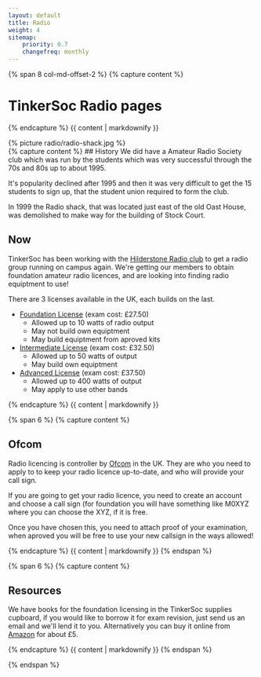 ```yaml
---
layout: default
title: Radio
weight: 4
sitemap:
    priority: 0.7
    changefreq: monthly
---
```

{% span 8 col-md-offset-2 %}
{% capture content %}
# TinkerSoc Radio pages
{% endcapture %}
{{ content | markdownify }}
<div class="centeredImage">
{% picture radio/radio-shack.jpg %}
</div>
{% capture content %}
## History
We did have a Amateur Radio Society club which was run
by the students which was very successful through the 70s and 80s up
to about 1995.
 
It's popularity declined after 1995 and then it was very difficult to
get the 15 students to sign up, that the student union required to
form the club.

In 1999 the Radio shack, that was located just east of the old Oast
House, was demolished to make way for the building of Stock Court.

## Now
TinkerSoc has been working with the 
[Hilderstone Radio club](http://www.g0hrs.org/pages/go.php) to get a
radio group running on campus again. We're getting our members to
obtain foundation amateur radio licences, and are looking into finding
radio equiptment to use!

There are 3 licenses available in the UK, each builds on the last.

- [Foundation License](http://rsgb.org/main/clubs-training/fees/) (exam cost: £27.50)
    - Allowed up to 10 watts of radio output
    - May not build own equiptment
    - May build equiptment from aproved kits
- [Intermediate License](http://rsgb.org/main/clubs-training/fees/) (exam cost: £32.50)
    - Allowed up to 50 watts of output 
    - May build own equiptment
- [Advanced License](http://rsgb.org/main/clubs-training/fees/) (exam cost: £37.50)
    - Allowed up to 400 watts of output
    - May apply to use other bands

{% endcapture %}
{{ content | markdownify }}

{% span 6 %}
{% capture content %}
## Ofcom

Radio licencing is controller by [Ofcom](http://licensing.ofcom.org.uk/radiocommunication-licences/amateur-radio/)
 in the UK. They are who you need to apply to to keep your radio 
licence up-to-date, and who will provide your call sign.

If you are going to get your radio licence, you need to create an
account and choose a call sign (for foundation you will have something
like M0XYZ where you can choose the XYZ, if it is free.

Once you have chosen this, you need to attach proof of your
examination, when aproved you will be free to use your new callsign in
the ways allowed!

{% endcapture %}
{{ content | markdownify }}
{% endspan %}

{% span 6 %}
{% capture content %}
## Resources

We have books for the foundation licensing in the TinkerSoc supplies
cupboard, if you would like to borrow it for exam revision, just send
us an email and we'll lend it to you. Alternatively you can buy it
online from [Amazon](http://www.amazon.co.uk/Foundation-Licence-Now-Alan-Betts/dp/1872309801/ref=sr_1_1?ie=UTF8&qid=1387624478&sr=8-1&keywords=foundation+radio+license) for about £5.

{% endcapture %}
{{ content | markdownify }}
{% endspan %}

{% endspan %}
